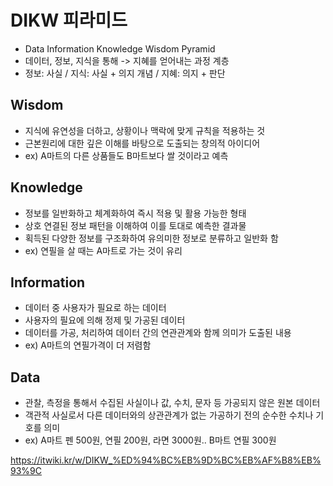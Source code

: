 # DIKW 피라미드

- Data Information Knowledge Wisdom Pyramid
- 데이터, 정보, 지식을 통해 -> 지혜를 얻어내는 과정 계층
- 정보: 사실 / 지식: 사실 + 의지 개념 / 지혜: 의지 + 판단

## Wisdom
- 지식에 유연성을 더하고, 상황이나 맥락에 맞게 규칙을 적용하는 것
- 근본원리에 대한 깊은 이해를 바탕으로 도출되는 창의적 아이디어
- ex) A마트의 다른 상품들도 B마트보다 쌀 것이라고 예측

## Knowledge
- 정보를 일반화하고 체계화하여 즉시 적용 및 활용 가능한 형태
- 상호 연결된 정보 패턴을 이해하여 이를 토대로 예측한 결과물
- 획득된 다양한 정보를 구조화하여 유의미한 정보로 분류하고 일반화 함
- ex) 연필을 살 때는 A마트로 가는 것이 유리

## Information
- 데이터 중 사용자가 필요로 하는 데이터
- 사용자의 필요에 의해 정제 및 가공된 데이터
- 데이터를 가공, 처리하여 데이터 간의 연관관계와 함께 의미가 도출된 내용
- ex) A마트의 연필가격이 더 저렴함

## Data
- 관찰, 측정을 통해서 수집된 사실이나 값, 수치, 문자 등 가공되지 않은 원본 데이터
- 객관적 사실로서 다른 데이터와의 상관관계가 없는 가공하기 전의 순수한 수치나 기호를 의미
- ex) A마트 펜 500원, 연필 200원, 라면 3000원.. B마트 연필 300원

https://itwiki.kr/w/DIKW_%ED%94%BC%EB%9D%BC%EB%AF%B8%EB%93%9C